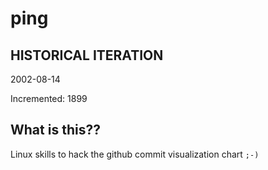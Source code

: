 # ping

## HISTORICAL ITERATION
2002-08-14

Incremented: 1899

## What is this?? 
Linux skills to hack the github commit visualization chart `;-)`
